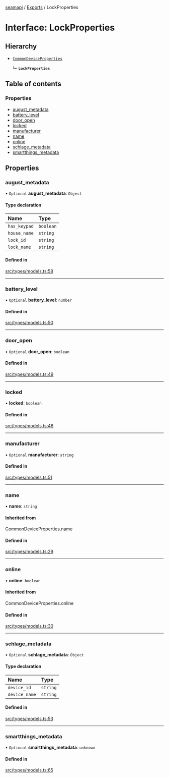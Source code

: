 [seamapi](../README.md) / [Exports](../modules.md) / LockProperties

# Interface: LockProperties

## Hierarchy

- [`CommonDeviceProperties`](../modules.md#commondeviceproperties)

  ↳ **`LockProperties`**

## Table of contents

### Properties

- [august\_metadata](LockProperties.md#august_metadata)
- [battery\_level](LockProperties.md#battery_level)
- [door\_open](LockProperties.md#door_open)
- [locked](LockProperties.md#locked)
- [manufacturer](LockProperties.md#manufacturer)
- [name](LockProperties.md#name)
- [online](LockProperties.md#online)
- [schlage\_metadata](LockProperties.md#schlage_metadata)
- [smartthings\_metadata](LockProperties.md#smartthings_metadata)

## Properties

### august\_metadata

• `Optional` **august\_metadata**: `Object`

#### Type declaration

| Name | Type |
| :------ | :------ |
| `has_keypad` | `boolean` |
| `house_name` | `string` |
| `lock_id` | `string` |
| `lock_name` | `string` |

#### Defined in

[src/types/models.ts:58](https://github.com/seamapi/seamapi-javascript/blob/main/src/types/models.ts#L58)

___

### battery\_level

• `Optional` **battery\_level**: `number`

#### Defined in

[src/types/models.ts:50](https://github.com/seamapi/seamapi-javascript/blob/main/src/types/models.ts#L50)

___

### door\_open

• `Optional` **door\_open**: `boolean`

#### Defined in

[src/types/models.ts:49](https://github.com/seamapi/seamapi-javascript/blob/main/src/types/models.ts#L49)

___

### locked

• **locked**: `boolean`

#### Defined in

[src/types/models.ts:48](https://github.com/seamapi/seamapi-javascript/blob/main/src/types/models.ts#L48)

___

### manufacturer

• `Optional` **manufacturer**: `string`

#### Defined in

[src/types/models.ts:51](https://github.com/seamapi/seamapi-javascript/blob/main/src/types/models.ts#L51)

___

### name

• **name**: `string`

#### Inherited from

CommonDeviceProperties.name

#### Defined in

[src/types/models.ts:29](https://github.com/seamapi/seamapi-javascript/blob/main/src/types/models.ts#L29)

___

### online

• **online**: `boolean`

#### Inherited from

CommonDeviceProperties.online

#### Defined in

[src/types/models.ts:30](https://github.com/seamapi/seamapi-javascript/blob/main/src/types/models.ts#L30)

___

### schlage\_metadata

• `Optional` **schlage\_metadata**: `Object`

#### Type declaration

| Name | Type |
| :------ | :------ |
| `device_id` | `string` |
| `device_name` | `string` |

#### Defined in

[src/types/models.ts:53](https://github.com/seamapi/seamapi-javascript/blob/main/src/types/models.ts#L53)

___

### smartthings\_metadata

• `Optional` **smartthings\_metadata**: `unknown`

#### Defined in

[src/types/models.ts:65](https://github.com/seamapi/seamapi-javascript/blob/main/src/types/models.ts#L65)
